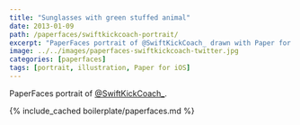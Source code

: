 ```yaml
---
title: "Sunglasses with green stuffed animal"
date: 2013-01-09
path: /paperfaces/swiftkickcoach-portrait/
excerpt: "PaperFaces portrait of @SwiftKickCoach_ drawn with Paper for iOS on an iPad."
image: ../../images/paperfaces-swiftkickcoach-twitter.jpg
categories: [paperfaces]
tags: [portrait, illustration, Paper for iOS]
---
```


PaperFaces portrait of [@SwiftKickCoach_](https://twitter.com/SwiftKickCoach_).

{% include_cached boilerplate/paperfaces.md %}
